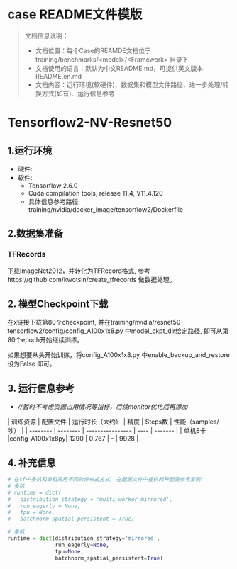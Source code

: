 # case README文件模版

> 文档信息说明：
> - 文档位置：每个Case的REAMDE文档位于training/benchmarks/&lt;model&gt;/&lt;Framework&gt; 目录下
> - 文档使用的语言：默认为中文README.md，可提供英文版本README.en.md
> - 文档内容：运行环境(软硬件)、数据集和模型文件路径、进一步处理/转换方式(如有)、运行信息参考


# Tensorflow2-NV-Resnet50 

## 1.运行环境
- 硬件: 
- 软件:
    - Tensorflow 2.6.0
    - Cuda compilation tools, release 11.4, V11.4.120
    - 具体信息参考路径: training/nvidia/docker_image/tensorflow2/Dockerfile

## 2.数据集准备

### TFRecords
下载ImageNet2012，并转化为TFRecord格式, 参考https://github.com/kwotsin/create_tfrecords 做数据处理。

## 2. 模型Checkpoint下载
在x链接下载第80个checkpoint, 并在training/nvidia/resnet50-tensorflow2/config/config_A100x1x8.py 中model_ckpt_dir给定路径, 即可从第80个epoch开始继续训练。

如果想要从头开始训练，将config_A100x1x8.py 中enable_backup_and_restore设为False 即可。

## 3. 运行信息参考

-  *//暂时不考虑资源占用情况等指标，后续monitor优化后再添加*

| 训练资源 | 配置文件 | 运行时长（大约） | 精度 | Steps数 | 性能（samples/秒） |
| -------- | -------- | ---------------- | ---- | ------- | 
| 单机8卡   |config_A100x1x8py| 1290    | 0.767  |    -    | 9928 |


## 4. 补充信息

```python
# 在tf中多机和单机采用不同的分布式方式, 在配置文件中提供两种配置参考案例:
# 多机
# runtime = dict(
#   distribution_strategy = 'multi_worker_mirrored',
#   run_eagerly = None,
#   tpu = None,
#   batchnorm_spatial_persistent = True)

# 单机
runtime = dict(distribution_strategy='mirrored',
               run_eagerly=None,
               tpu=None,
               batchnorm_spatial_persistent=True)

```